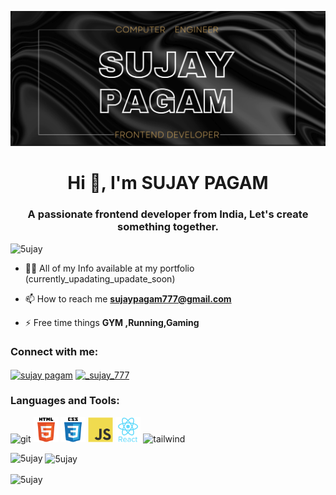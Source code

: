 ![logo](https://github.com/5ujay/5ujay/blob/main/Screenshot%202023-12-24%20211408.png)
<h1 align="center">Hi 👋, I'm SUJAY PAGAM</h1>
<h3 align="center">A passionate frontend developer from India, Let's create something together.</h3>

<img src="https://i.ytimg.com/vi/09f1RuMrD_A/maxresdefault.jpg" alt="" align="right" width="500px">

<p align="left"> <img src="https://komarev.com/ghpvc/?username=5ujay&label=Profile%20views&color=0e75b6&style=flat" alt="5ujay" /> </p>

- 👨‍💻 All of my Info available at my portfolio (currently_upadating_upadate_soon)

- 📫 How to reach me **sujaypagam777@gmail.com**

- ⚡ Free time things **GYM ,Running,Gaming**

<h3 align="left">Connect with me:</h3>
<p align="left">
<a href="https://linkedin.com/in/sujay pagam" target="blank"><img align="center" src="https://raw.githubusercontent.com/rahuldkjain/github-profile-readme-generator/master/src/images/icons/Social/linked-in-alt.svg" alt="sujay pagam" height="30" width="40" /></a>
<a href="https://instagram.com/_sujay_777" target="blank"><img align="center" src="https://raw.githubusercontent.com/rahuldkjain/github-profile-readme-generator/master/src/images/icons/Social/instagram.svg" alt="_sujay_777" height="30" width="40" /></a>
</p>

<h3 align="left">Languages and Tools:</h3>
<p align="left"> 
<img src="https://www.vectorlogo.zone/logos/git-scm/git-scm-icon.svg" target="_blank" alt="git" width="40" height="40"/>
<img src="https://raw.githubusercontent.com/devicons/devicon/master/icons/html5/html5-original-wordmark.svg" alt="html5" width="40" height="40"/>
<img src="https://raw.githubusercontent.com/devicons/devicon/master/icons/css3/css3-original-wordmark.svg" target="_blank" alt="css3" width="40" height="40"/>
<a href="https://developer.mozilla.org/en-US/docs/Web/JavaScript" target="_blank" rel="noreferrer"> </a>
<img src="https://raw.githubusercontent.com/devicons/devicon/master/icons/javascript/javascript-original.svg" alt="javascript" width="40" height="40"/> 
<a href="https://nodejs.org" target="_blank" rel="noreferrer"> </a>
<a href="https://reactjs.org/" target="_blank" rel="noreferrer"> </a>
<img src="https://raw.githubusercontent.com/devicons/devicon/master/icons/react/react-original-wordmark.svg" alt="react" width="40" height="40"/> 
<a href="https://tailwindcss.com/" target="_blank" rel="noreferrer"> </a>
<img src="https://www.vectorlogo.zone/logos/tailwindcss/tailwindcss-icon.svg" alt="tailwind" width="40" height="40"/>
</p>

<p><img align="left" src="https://github-readme-stats.vercel.app/api/top-langs?username=5ujay&show_icons=true&locale=en&layout=compact" alt="5ujay" /></p>

<p>&nbsp;<img align="center" src="https://github-readme-stats.vercel.app/api?username=5ujay&show_icons=true&locale=en" alt="5ujay" /></p>

<p><img align="center" src="https://github-readme-streak-stats.herokuapp.com/?user=5ujay&" alt="5ujay" /></p>
